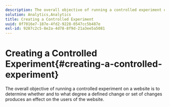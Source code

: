 ```yaml
---
description: The overall objective of running a controlled experiment on a website is to determine whether and to what degree a defined change or set of changes produces an effect on the users of the website.
solution: Analytics,Analytics
title: Creating a Controlled Experiment
uuid: 0f7016e7-187e-4fd2-9228-0547cc5b487e
exl-id: 9287c2c5-8e2a-4d78-8f9d-21a3ee5a5081
---
```

# Creating a Controlled Experiment{#creating-a-controlled-experiment}

The overall objective of running a controlled experiment on a website is to determine whether and to what degree a defined change or set of changes produces an effect on the users of the website.
